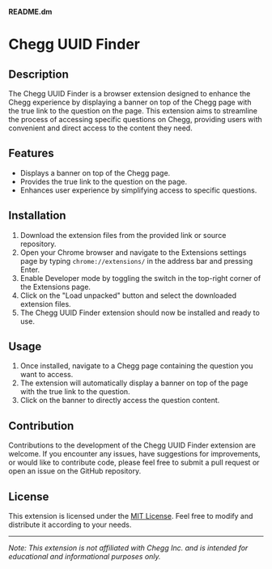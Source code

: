 **README.dm**

# Chegg UUID Finder

## Description

The Chegg UUID Finder is a browser extension designed to enhance the Chegg experience by displaying a banner on top of the Chegg page with the true link to the question on the page. This extension aims to streamline the process of accessing specific questions on Chegg, providing users with convenient and direct access to the content they need.

## Features

- Displays a banner on top of the Chegg page.
- Provides the true link to the question on the page.
- Enhances user experience by simplifying access to specific questions.

## Installation

1. Download the extension files from the provided link or source repository.
2. Open your Chrome browser and navigate to the Extensions settings page by typing `chrome://extensions/` in the address bar and pressing Enter.
3. Enable Developer mode by toggling the switch in the top-right corner of the Extensions page.
4. Click on the "Load unpacked" button and select the downloaded extension files.
5. The Chegg UUID Finder extension should now be installed and ready to use.

## Usage

1. Once installed, navigate to a Chegg page containing the question you want to access.
2. The extension will automatically display a banner on top of the page with the true link to the question.
3. Click on the banner to directly access the question content.

## Contribution

Contributions to the development of the Chegg UUID Finder extension are welcome. If you encounter any issues, have suggestions for improvements, or would like to contribute code, please feel free to submit a pull request or open an issue on the GitHub repository.

## License

This extension is licensed under the [MIT License](LICENSE). Feel free to modify and distribute it according to your needs.

---

*Note: This extension is not affiliated with Chegg Inc. and is intended for educational and informational purposes only.*
